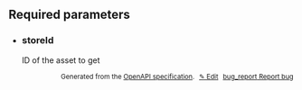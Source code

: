 <!--- This is a generated file, do not edit! -->
<!--- [START woosmap_http_parameters_storesstoreid] -->
<h2 id="required-parameters">Required parameters</h2>

-   <h3 id="storeid">storeId</h3>

    ID of the asset to get

<!---->




<p style="text-align: right; font-size: smaller;">Generated from the <a data-label="openapi-github" href="https://github.com/woosmap/openapi-specification" title="Woosmap OpenAPI Specification" class="external">OpenAPI specification</a>.
<a data-label="openapi-github-woosmap-http-parameters-storesstoreid" data-action="edit" style="margin-left: 5px;" href="https://github.com/woosmap/openapi-specification/tree/main/specification/parameters" title="Edit on GitHub">✎ Edit</a>
<a data-label="openapi-github-woosmap-http-parameters-storesstoreid" data-action="bug" style="margin-left: 5px;" href="https://github.com/woosmap/openapi-specification/issues/new?assignees=&labels=type%3A+bug%2C+triage+me&template=bug_report.md&title=[parameters] Bug - /stores/{storeId}" title="File bug for parameters on GitHub"><span class="material-icons">bug_report</span> Report bug</a>
</p>

<!--- [END woosmap_http_parameters_storesstoreid] -->